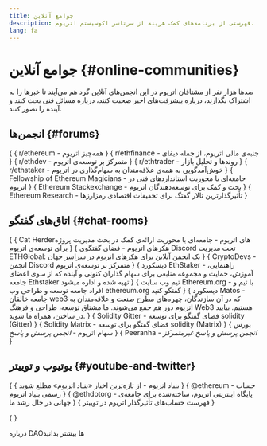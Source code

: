 ```yaml
---
title: جوامع آنلاین
description: فهرستی از برنامه‌های کمک هزینه از سرتاسر اکوسیستم اتریوم.
lang: fa
---
```


# جوامع آنلاین \{#online-communities}

صدها هزار نفر از مشتاقان اتریوم در این انجمن‌های آنلاین گرد هم می‌آیند تا خبرها را به اشتراک بگذارند، درباره پیشرفت‌های اخیر صحبت کنند، درباره مسائل فنی بحث کنند و آینده را تصور کنند.

## انجمن‌ها \{#forums}

{
{
<SocialListItem socialIcon="reddit"><Link to="https://www.reddit.com/r/ethereum">r/ethereum</Link> - همه‌چیز اتریوم</SocialListItem>
}
{
<SocialListItem socialIcon="reddit"><Link to="https://www.reddit.com/r/ethfinance/">r/ethfinance</Link> - جنبه‌ی مالی اتریوم، از جمله دیفای</SocialListItem>
}
{
<SocialListItem socialIcon="reddit"><Link to="https://www.reddit.com/r/ethdev/">r/ethdev</Link> - متمرکز بر توسعه‌ی اتریوم</SocialListItem>
}
{
<SocialListItem socialIcon="reddit"><Link to="https://www.reddit.com/r/ethtrader/">r/ethtrader</Link> - روندها و تحلیل بازار</SocialListItem>
}
{
<SocialListItem socialIcon="reddit"><Link to="https://www.reddit.com/r/ethstaker/">r/ethstaker</Link> - خوش‌آمدگویی به همه‌ی علاقه‌مندان به سهام‌گذاری در اتریوم</SocialListItem>
}
{
<SocialListItem socialIcon="webpage"><Link to="https://ethereum-magicians.org">Fellowship of Ethereum Magicians</Link> - جامعه‌ای با محوریت استانداردهای فنی در اتریوم</SocialListItem>
}
{
<SocialListItem socialIcon="stackExchange"><Link to="https://ethereum.stackexchange.com">Ethereum Stackexchange</Link> - بحث و کمک برای توسعه‌دهندگان اتریوم</SocialListItem>
}
{
<SocialListItem socialIcon="webpage"><Link to="https://ethresear.ch">Ethereum Research</Link> - تأثیرگذارترین تالار گفتگ برای تحقیقات اقتصادی رمزارزها</SocialListItem>
}

## اتاق‌های گفتگو \{#chat-rooms}

{
{
<SocialListItem socialIcon="discord"><Link to="https://discord.com/invite/Nz6rtfJ8Cu">Cat Herderهای اتریوم</Link> - جامعه‌ای با محوریت ارائه‌ی کمک در بحث مدیریت پروژه برای توسعه‌ی اتریوم</SocialListItem>
}
{
<SocialListItem socialIcon="discord"><Link to="https://ethglobal.co/discord">هکرهای اتریوم</Link> - فضای گفتگوی Discord تحت مدیریت ETHGlobal: یک انجمن آنلاین برای هکرهای اتریوم در سراسر جهان</SocialListItem>
}
{
<SocialListItem socialIcon="discord"><Link to="https://discord.gg/5W5tVb3">CryptoDevs</Link> - انجمن Discord متمرکز بر توسعه‌ی اتریوم</SocialListItem>
}
{
<SocialListItem socialIcon="discord"><Link to="https://discord.gg/ethstaker">دیسکورد EthStaker </Link> - راهنمایی، آموزش، حمایت و مجموعه منابعی برای سهام گذاران کنونی و آینده که از سوی اعضای جامعه Ethstaker تهیه شده و اداره میشود</SocialListItem>
}
{
<SocialListItem socialIcon="discord"><Link to="https://discord.gg/ethereum-org">تیم وب سایت Ethereum.org</Link> - با تیم و افراد جامعه توسعه و طراحی وب ethereum.org گفتگو کنید</SocialListItem>
}
{
<SocialListItem socialIcon="discord"><Link to="https://discord.matos.club/">دیسکورد Matos</Link> - جامعه‌ خالقان web3 که در آن سازندگان، چهره‌های مطرح صنعت و علاقه‌مندان به اتریوم دور هم جمع می‌شوند. ما مشتاق توسعه، طراحی و فرهنگ Web3 هستیم. بیایید در ساختن، همراه ما شوید.</SocialListItem>
}
{
<SocialListItem socialIcon="webpage"><Link to="https://gitter.im/ethereum/solidity/">Solidity Gitter</Link> - فضای گفتگو برای توسعه‌ solidity (Gitter)</SocialListItem>
}
{
<SocialListItem socialIcon="webpage"><Link to="https://matrix.to/#/#ethereum_solidity:gitter.im">Solidity Matrix</Link> - فضای گفتگو برای توسعه‌ solidity (Matrix)</SocialListItem>
}
{
<SocialListItem socialIcon="webpage"><Link to="https://ethereum.stackexchange.com/">بورس سهام اتریوم</Link> <i>- انجمن پرسش و پاسخ</i></SocialListItem>
}
{
<SocialListItem socialIcon="webpage"><Link to="https://peeranha.io/">Peeranha</Link> <i>- انجمن پرسش و پاسخ غیرمتمرکز</i></SocialListItem>
}

## یوتیوب و توییتر \{#youtube-and-twitter}

{
{
<SocialListItem socialIcon="youtube"><Link to="https://www.youtube.com/c/EthereumFoundation">بنیاد اتریوم</Link> - از تازه‌ترین اخبار «بنیاد اتریوم» مطلع شوید</SocialListItem>
}
{
<SocialListItem socialIcon="twitter"><Link to="https://twitter.com/ethereum">@ethereum</Link> - حساب رسمی بنیاد اتریوم</SocialListItem>
}
{
<SocialListItem socialIcon="twitter"><Link to="https://twitter.com/ethdotorg">@ethdotorg</Link> - پایگاه اینترنتی اتریوم، ساخته‌شده برای جامعه‌ی جهانی در حال رشد ما</SocialListItem>
}
{
<SocialListItem socialIcon="webpage"><Link to="https://hive.one/c/ethereum?page=1">فهرست حساب‌های تأثیرگذار اتریوم در توییتر</Link></SocialListItem>
}

{
<Divider />
}

<Callout emoji=":classical_building:" titleKey="page-community-daos-callout-title" descriptionKey="page-community-daos-callout-description">
  <div>
    <ButtonLink to="/community/get-involved/#decentralized-autonomous-organizations-daos">
      درباره DAOها بیشتر بدانید
    </ButtonLink>
  </div>
</Callout>
